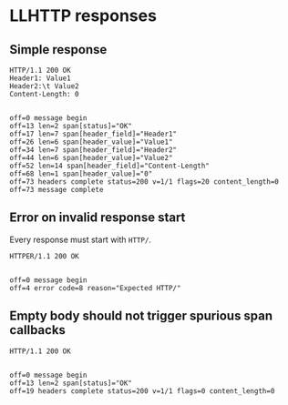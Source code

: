 # LLHTTP responses

## Simple response

<!-- meta={"type": "response"} -->
```http
HTTP/1.1 200 OK
Header1: Value1
Header2:\t Value2
Content-Length: 0


```

```log
off=0 message begin
off=13 len=2 span[status]="OK"
off=17 len=7 span[header_field]="Header1"
off=26 len=6 span[header_value]="Value1"
off=34 len=7 span[header_field]="Header2"
off=44 len=6 span[header_value]="Value2"
off=52 len=14 span[header_field]="Content-Length"
off=68 len=1 span[header_value]="0"
off=73 headers complete status=200 v=1/1 flags=20 content_length=0
off=73 message complete
```

## Error on invalid response start

Every response must start with `HTTP/`.

<!-- meta={"type": "response-only"} -->
```http
HTTPER/1.1 200 OK


```

```log
off=0 message begin
off=4 error code=8 reason="Expected HTTP/"
```

## Empty body should not trigger spurious span callbacks

<!-- meta={"type": "response"} -->
```http
HTTP/1.1 200 OK


```

```log
off=0 message begin
off=13 len=2 span[status]="OK"
off=19 headers complete status=200 v=1/1 flags=0 content_length=0
```
